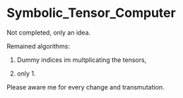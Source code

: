 # Symbolic_Tensor_Computer

Not completed, only an idea. 


Remained algorithms:

1) Dummy indices im multplicating the tensors,

2) only 1. 

Please aware me for every change and transmutation.
